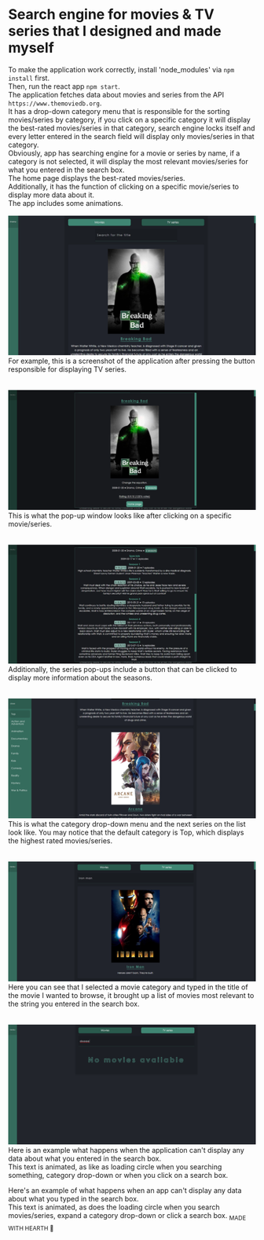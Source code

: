 # Search engine for movies & TV series that I designed and made myself
To make the application work correctly, install 'node_modules' via `npm install` first.<br>
Then, run the react app `npm start`.<br>
The application fetches data about movies and series from the API `https://www.themoviedb.org`.<br>
It has a drop-down category menu that is responsible for the sorting movies/series by category, if you click on a specific category it will display the best-rated movies/series in that category, search engine locks itself and every letter entered in the search field will display only movies/series in that category.<br>
Obviously, app has searching engine for a movie or series by name, if a category is not selected, it will display the most relevant movies/series for what you entered in the search box. <br>
The home page displays the best-rated movies/series.<br>
Additionally, it has the function of clicking on a specific movie/series to display more data about it.<br>
The app includes some animations.
<br><br>
![Alt text](/screenshots/screenshot.png?raw=true)
For example, this is a screenshot of the application after pressing the button responsible for displaying TV series.<br><br><br>
![Alt text](/screenshots/screenshot2.png?raw=true)
This is what the pop-up window looks like after clicking on a specific movie/series.<br><br><br>
![Alt text](/screenshots/screenshot3.png?raw=true)
Additionally, the series pop-ups include a button that can be clicked to display more information about the seasons.<br><br><br>
![Alt text](/screenshots/screenshot4.png?raw=true)
This is what the category drop-down menu and the next series on the list look like. You may notice that the default category is Top, which displays the highest rated movies/series.<br><br><br>
![Alt text](/screenshots/screenshot5.png?raw=true)
Here you can see that I selected a movie category and typed in the title of the movie I wanted to browse, it brought up a list of movies most relevant to the string you entered in the search box.<br><br><br>
![Alt text](/screenshots/screenshot6.png?raw=true)
Here is an example what happens when the application can't display any data about what you entered in the search box.<br>
This text is animated, as like as loading circle when you searching something, category drop-down or when you click on a search box.

Here's an example of what happens when an app can't display any data about what you typed in the search box.<br>
This text is animated, as does the loading circle when you search movies/series, expand a category drop-down or click a search box.
<sub>MADE WITH HEARTH 🖤</sub>
